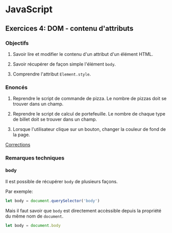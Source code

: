 # JavaScript

## Exercices 4: DOM - contenu d'attributs

### Objectifs

 1. Savoir lire et modifier le contenu d'un attribut d'un élément HTML.

 2. Savoir récupérer de façon simple l'élément `body`.

 3. Comprendre l'attribut `Element.style`.

### Enoncés

 1. Reprendre le script de commande de pizza. Le nombre de pizzas doit se trouver dans un champ.

 2. Reprendre le script de calcul de portefeuille. Le nombre de chaque type de billet doit se trouver dans un champ.

 3. Lorsque l'utilisateur clique sur un bouton, changer la couleur de fond de la page.

[Corrections](./corrections/)

### Remarques techniques

#### body

Il est possible de récupérer `body` de plusieurs façons. 

Par exemple:

```javascript
let body = document.querySelector('body')
```

Mais il faut savoir que `body` est directement accèssible depuis la propriété du même nom de `document`.

```javascript
let body = document.body
```
